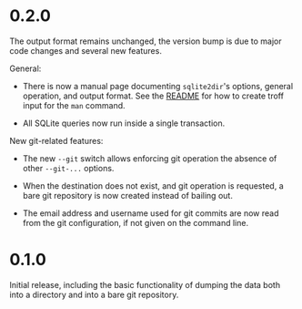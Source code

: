 # 0.2.0

The output format remains unchanged, the version bump is due to major
code changes and several new features.

General:

- There is now a manual page documenting `sqlite2dir`'s options,
  general operation, and output format. See the [README] for how to
  create troff input for the `man` command.

- All SQLite queries now run inside a single transaction.

New git-related features:

- The new `--git` switch allows enforcing git operation the absence of
  other `--git-...` options.

- When the destination does not exist, and git operation is requested,
  a bare git repository is now created instead of bailing out.

- The email address and username used for git commits are now read
  from the git configuration, if not given on the command line.

# 0.1.0

Initial release, including the basic functionality of dumping the data
both into a directory and into a bare git repository.

[README]: ./README.md
